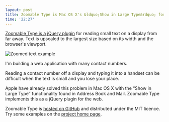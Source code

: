 ```yaml
---
layout: post
title: Zoomable Type is Mac OS X's &ldquo;Show in Large Type&rdquo; for jQuery
time: '22:27'
---
```


[Zoomable Type is a jQuery plugin](http://zoomabletype.tatey.com/) for reading small text on a display from far away. Text is upscaled to the largest size based on its width and the browser's viewport. 

![Zoomed text example](http://cloud.github.com/downloads/tatey/jquery.zoomable_type/preview.png)

I'm building a web application with many contact numbers.

Reading a contact number off a display and typing it into a handset can be difficult when the text is small and you lose your place.

Apple have already solved this problem in Mac OS X with the “Show in Large Type” functionality found in Address Book and Mail. Zoomable Type implements this as a jQuery plugin for the web.

Zoomable Type is [hosted on GitHub](http://github.com/tatey/jquery.zoomable_type/) and distributed under the MIT licence. Try some examples on the [project home page](http://zoomabletype.tatey.com/).
